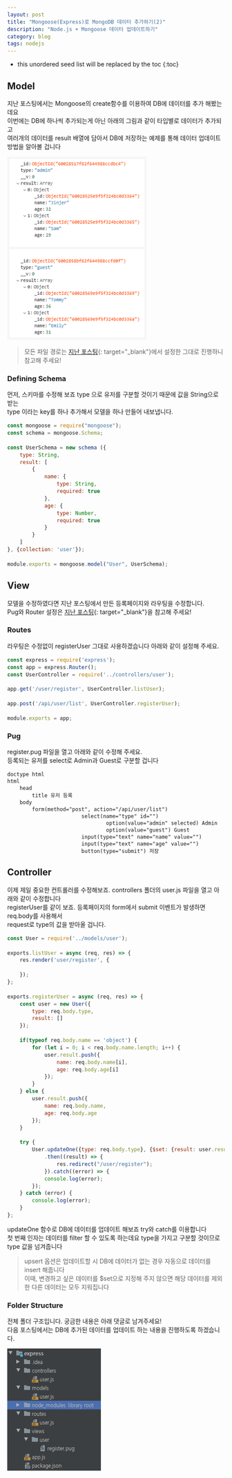 ```yaml
---
layout: post
title: "Mongoose(Express)로 MongoDB 데이터 추가하기(2)"
description: "Node.js + Mongoose 데이터 업데이트하기"
category: blog
tags: nodejs
---
```



* this unordered seed list will be replaced by the toc
{:toc}

## Model

지난 포스팅에서는 Mongoose의 create함수를 이용하여 DB에 데이터를 추가 해봤는데요  
이번에는 DB에 하나씩 추가되는게 아닌 아래의 그림과 같이 타입별로 데이터가 추가되고  
여러개의 데이터를 result 배열에 담아서 DB에 저장하는 예제를 통해 데이터 업데이트 방법을 알아볼 겁니다   
 
![FolderStructure](/assets/img/2021-01-13/user.png)

> 모든 파일 경로는 [지난 포스팅](https://mujaen.github.io/blog/2021/01/10/nodejs-express-mongodb-mongoose.html){: target="_blank"}에서 설정한 그대로 진행하니 참고해 주세요! 

### Defining Schema
 
먼저, 스키마를 수정해 보죠 type 으로 유저를 구분할 것이기 때문에 값을 String으로 받는    
type 이라는 key를 하나 추가해서 모델을 하나 만들어 내보냅니다. 

```javascript
const mongoose = require("mongoose");
const schema = mongoose.Schema;

const UserSchema = new schema ({
    type: String,
    result: [
        {
            name: {
                type: String,
                required: true
            },
            age: {
                type: Number,
                required: true
            }
        }
    ]
}, {collection: 'user'});

module.exports = mongoose.model("User", UserSchema);
```

## View

모델을 수정하였다면 지난 포스팅에서 만든 등록페이지와 라우팅을 수정합니다.   
Pug와 Router 설정은 [지난 포스팅](https://mujaen.github.io/blog/2021/01/05/nodejs-express-mongodb-mongoose.html){: target="_blank"}을 참고해 주세요!


### Routes

라우팅은 수정없이 registerUser 그대로 사용하겠습니다 아래와 같이 설정해 주세요.      

```javascript
const express = require('express');
const app = express.Router();
const UserController = require('../controllers/user');

app.get('/user/register', UserController.listUser);

app.post('/api/user/list', UserController.registerUser);

module.exports = app;
```



### Pug

register.pug 파일을 열고 아래와 같이 수정해 주세요.   
등록되는 유저를 select로 Admin과 Guest로 구분할 겁니다

```pug
doctype html
html
	head
		title 유저 등록
	body
		form(method="post", action="/api/user/list")
                        select(name="type" id="")
                                option(value="admin" selected) Admin
                                option(value="guest") Guest
                        input(type="text" name="name" value="")
                        input(type="text" name="age" value="")
                        button(type="submit") 저장
```

## Controller

이제 제일 중요한 컨트롤러를 수정해보죠. controllers 폴더의 user.js 파일을 열고 아래와 같이 수정합니다          
registerUser를 같이 보죠. 등록페이지의 form에서 submit 이벤트가 발생하면 req.body를 사용해서     
request로 type의 값을 받아올 겁니다.  

```javascript
const User = require('../models/user');

exports.listUser = async (req, res) => {
    res.render('user/register', {

    });
};

exports.registerUser = async (req, res) => {
    const user = new User({
        type: req.body.type,
        result: []
    });

    if(typeof req.body.name == 'object') {
        for (let i = 0; i < req.body.name.length; i++) {
            user.result.push({
                name: req.body.name[i],
                age: req.body.age[i]
            });
        }
    } else {
        user.result.push({
            name: req.body.name,
            age: req.body.age
        });
    }

    try {
        User.updateOne({type: req.body.type}, {$set: {result: user.result}}, {upsert: true})
            .then((result) => {
                res.redirect("/user/register");
            }).catch((error) => {
            console.log(error);
        });
    } catch (error) {
        console.log(error);
    }
};
```
updateOne 함수로 DB에 데이터를 업데이트 해보죠 try와 catch를 이용합니다  
첫 번째 인자는 데이터를 filter 할 수 있도록 하는데요 type을 가지고 구분할 것이므로 type 값을 넘겨줍니다  

> upsert 옵션은 업데이트할 시 DB에 데이터가 없는 경우 자동으로 데이터를 insert 해줍니다  
> 이때, 변경하고 싶은 데이터를 $set으로 지정해 주지 않으면 해당 데이터를 제외한 다른 데이터는 모두 지워집니다  

  


### Folder Structure

전체 폴더 구조입니다. 궁금한 내용은 아래 댓글로 남겨주세요!   
다음 포스팅에서는 DB에 추가된 데이터를 업데이트 하는 내용을 진행하도록 하겠습니다.

![FolderStructure](/assets/img/2021-01-10/folder.png)